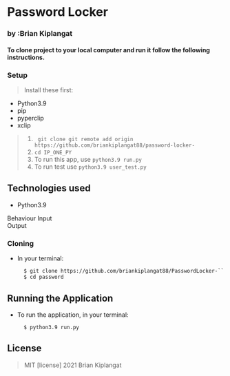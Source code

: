 # Password Locker
### by :Brian Kiplangat 

#### To clone project to your local computer and run it follow the following instructions.

### Setup
> Install these first:
* Python3.9
* pip
* pyperclip
* xclip

 

 >1. `` git clone git remote add origin https://github.com/briankiplangat88/password-locker-``
>2. ``cd IP_ONE_PY``
>3. To run this app,  use  ``` python3.9 run.py ```
>4. To run test use ``` python3.9 user_test.py ```




## Technologies used
* Python3.9


Behaviour
Input  
Output 

### Cloning
* In your terminal:
        
        $ git clone https://github.com/briankiplangat88/PasswordLocker-``
        $ cd password

## Running the Application
* To run the application, in your terminal:

        $ python3.9 run.py      



## License
> MIT [license] 2021 Brian Kiplangat
